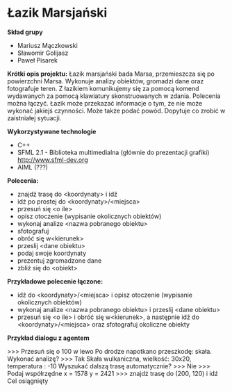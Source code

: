 Łazik Marsjański
=====================

**Skład grupy**
* Mariusz Mączkowski
* Sławomir Golijasz
* Paweł Pisarek

**Krótki opis projektu:** Łazik marsjański bada Marsa, przemieszcza się po powierzchni Marsa. Wykonuje analizy obiektów, gromadzi dane oraz fotografuje teren.
Z łazikiem komunikujemy się za pomocą komend wydawanych za pomocą klawiatury skonstruowanych w zdania. Polecenia można łączyć. Łazik może przekazać informacje o tym, że nie może wykonać jakiejś czynności. Może także podać powód. Dopytuje co zrobić w zaistniałej sytuacji. 

**Wykorzystywane technologie**
* C++
* SFML 2.1 - Biblioteka multimedialna (głównie do prezentacji grafiki)
http://www.sfml-dev.org
* AIML (???)

**Polecenia:**
* znajdź trasę do \<koordynaty\> i idź
* idź po prostej do \<koordynaty\>/\<miejsca\>
* przesuń się \<o ile\>
* opisz otoczenie (wypisanie okolicznych obiektów)
* wykonaj analize \<nazwa pobranego obiektu\>
* sfotografuj
* obróć się w\<kierunek\>
* przeslij \<dane obiektu\>
* podaj swoje koordynaty
* prezentuj zgromadzone dane
* zbliż się do \<obiekt\>

**Przykładowe polecenie łączone:**
* idź do \<koordynaty\>/\<miejsca\> i opisz otoczenie (wypisanie okolicznych obiektów)
* wykonaj analize \<nazwa pobranego obiektu\> i przeslij \<dane obiektu\>
* przesuń się \<o ile\> i obróć się w\<kierunek\>, a następnie idź do \<koordynaty\>/\<miejsca\> oraz sfotografuj okoliczne obiekty

**Przykład dialogu z agentem**
>
\>\>\> Przesuń się o 100 w lewo
Po drodze napotkano przeszkodę: skała. Wykonać analizę?
\>\>\> Tak
Skała wulkaniczna, wielkość: 30x20, temperatura : -10
Wyszukać dalszą trasę automatycznie?
\>\>\> Nie
\>\>\> Podaj współrzędne
x = 1578 y = 2421
\>\>\> znajdź trasę do (200, 120) i idź
Cel osiągnięty
